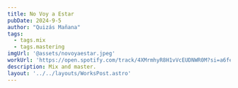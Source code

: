 ```yaml
---
title: No Voy a Estar
pubDate: 2024-9-5
author: "Quizás Mañana"
tags:
  - tags.mix
  - tags.mastering
imgUrl: '@assets/novoyaestar.jpeg'
workUrl: 'https://open.spotify.com/track/4XMrmhyR8H1vVcEUDNWR0M?si=a6fe893d1d2f476f'
description: Mix and master.
layout: '../../layouts/WorksPost.astro'
---
```



